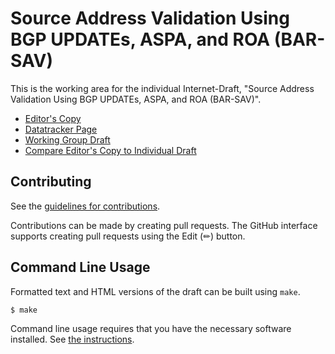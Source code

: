 # Source Address Validation Using BGP UPDATEs, ASPA, and ROA (BAR-SAV)

This is the working area for the individual Internet-Draft, "Source Address Validation Using BGP UPDATEs, ASPA, and ROA (BAR-SAV)".

* [Editor's Copy](https://igorlord.github.io/draft-ietf-sidrops-bar-sav/#go.draft-ietf-sidrops-bar-sav.html)
* [Datatracker Page](https://datatracker.ietf.org/doc/draft-ietf-sidrops-bar-sav)
* [Working Group Draft](https://datatracker.ietf.org/doc/html/draft-ietf-sidrops-bar-sav)
* [Compare Editor's Copy to Individual Draft](https://igorlord.github.io/draft-ietf-sidrops-bar-sav/#go.draft-ietf-sidrops-bar-sav.diff)


## Contributing

See the
[guidelines for contributions](https://github.com/igorlord/draft-ietf-sidrops-bar-sav/blob/main/CONTRIBUTING.md).

Contributions can be made by creating pull requests.
The GitHub interface supports creating pull requests using the Edit (✏) button.


## Command Line Usage

Formatted text and HTML versions of the draft can be built using `make`.

```sh
$ make
```

Command line usage requires that you have the necessary software installed.  See
[the instructions](https://github.com/martinthomson/i-d-template/blob/main/doc/SETUP.md).

